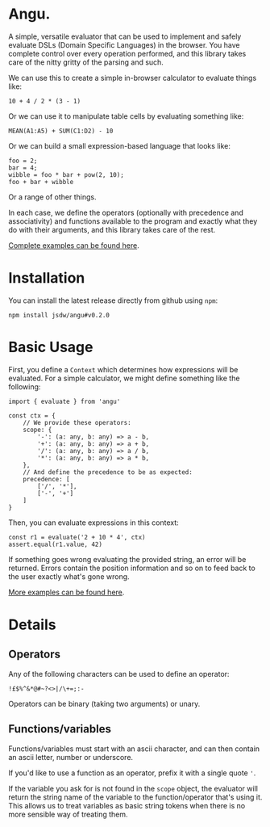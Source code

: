 # Angu.

A simple, versatile evaluator that can be used to implement and safely evaluate DSLs (Domain Specific Languages)
in the browser. You have complete control over every operation performed, and this library takes care of the
nitty gritty of the parsing and such.

We can use this to create a simple in-browser calculator to evaluate things like:

```
10 + 4 / 2 * (3 - 1)
```

Or we can use it to manipulate table cells by evaluating something like:

```
MEAN(A1:A5) + SUM(C1:D2) - 10
```

Or we can build a small expression-based language that looks like:

```
foo = 2;
bar = 4;
wibble = foo * bar + pow(2, 10);
foo + bar + wibble
```

Or a range of other things.

In each case, we define the operators (optionally with precedence and associativity) and functions available
to the program and exactly what they do with their arguments, and this library takes care of the rest.

[Complete examples can be found here](https://github.com/jsdw/angu/blob/master/src/index.test.ts).

# Installation

You can install the latest release directly from github using `npm`:

```
npm install jsdw/angu#v0.2.0
```

# Basic Usage

First, you define a `Context` which determines how expressions will be evaluated. For a simple calculator,
we might define something like the following:

```
import { evaluate } from 'angu'

const ctx = {
    // We provide these operators:
    scope: {
        '-': (a: any, b: any) => a - b,
        '+': (a: any, b: any) => a + b,
        '/': (a: any, b: any) => a / b,
        '*': (a: any, b: any) => a * b,
    },
    // And define the precedence to be as expected:
    precedence: [
        ['/', '*'],
        ['-', '+']
    ]
}
```

Then, you can evaluate expressions in this context:

```
const r1 = evaluate('2 + 10 * 4', ctx)
assert.equal(r1.value, 42)
```

If something goes wrong evaluating the provided string, an error will be returned. Errors contain
the position information and so on to feed back to the user exactly what's gone wrong.

[More examples can be found here](https://github.com/jsdw/angu/blob/master/src/index.test.ts).

# Details

## Operators

Any of the following characters can be used to define an operator:

```
!£$%^&*@#~?<>|/\+=;:-
```

Operators can be binary (taking two arguments) or unary.

## Functions/variables

Functions/variables must start with an ascii character, and can then contain an ascii letter, number or underscore.

If you'd like to use a function as an operator, prefix it with a single quote `'`.

If the variable you ask for is not found in the `scope` object, the evaluator will return the string name of the
variable to the function/operator that's using it. This allows us to treat variables as basic string tokens when
there is no more sensible way of treating them.

